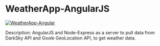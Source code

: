 # WeatherApp-AngularJS


[![WeatherApp-Angular](https://img.youtube.com/vi/0wKAHhz6tEM/0.jpg)](https://youtu.be/0wKAHhz6tEM)

Description: AngularJS and Node-Express as a server to pull data from DarkSky API and Goole GeoLocation API, to get weather data.
